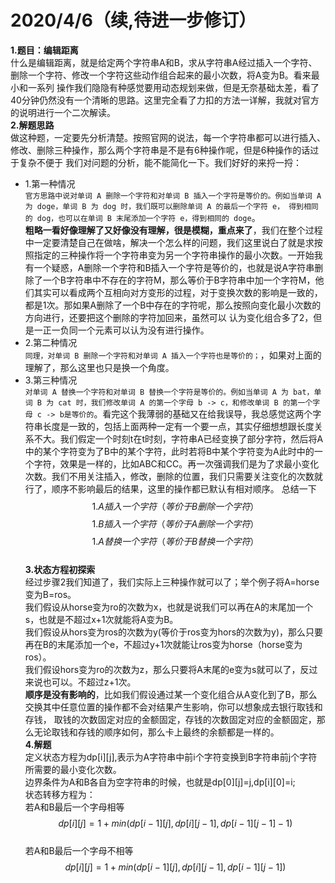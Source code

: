 # 2020/4/6（续,待进一步修订）  
**1.题目：编辑距离**  
什么是编辑距离，就是给定两个字符串A和B，求从字符串A经过插入一个字符、删除一个字符、修改一个字符这些动作组合起来的最小次数，将A变为B。看来最小和一系列
操作我们隐隐有种感觉要用动态规划来做，但是无奈基础太差，看了40分钟仍然没有一个清晰的思路。这里完全看了力扣的方法一详解，我就对官方的说明进行一个二次解读。  
**2.解题思路**  
做这种题，一定要先分析清楚。按照官网的说法，每一个字符串都可以进行插入、修改、删除三种操作，那么两个字符串是不是有6种操作呢，但是6种操作的话过于复杂不便于
我们对问题的分析，能不能简化一下。我们好好的来捋一捋：  
- 1.第一种情况  
`官方思路中说对单词 A 删除一个字符和对单词 B 插入一个字符是等价的。例如当单词 A 为 doge，单词 B 为 dog 时，我们既可以删除单词 A 的最后一个字符 e，
得到相同的 dog，也可以在单词 B 末尾添加一个字符 e，得到相同的 doge`。  
**粗略一看好像理解了又好像没有理解，很是模糊，重点来了**，我们在整个过程中一定要清楚自己在做啥，解决一个怎么样的问题，我们这里说白了就是求按照指定的三种操作将一个字符串变为另一个字符串操作的最小次数。一开始我有一个疑惑，A删除一个字符和B插入一个字符是等价的，也就是说A字符串删除了一个B字符串中不存在的字符M，那么等价于B字符串中加一个字符M，他们其实可以看成两个互相向对方变形的过程，对于变换次数的影响是一致的，都是1次。那如果A删除了一个B中存在的字符呢，那么按照向变化最小次数的方向进行，还要把这个删除的字符加回来，虽然可以
认为变化组合多了2，但是一正一负同一个元素可以认为没有进行操作。
- 2.第二种情况  
`同理，对单词 B 删除一个字符和对单词 A 插入一个字符也是等价的；`，如果对上面的理解了，那么这里也只是换一个角度。
- 3.第三种情况  
`对单词 A 替换一个字符和对单词 B 替换一个字符是等价的。例如当单词 A 为 bat，单词 B 为 cat 时，我们修改单词 A 的第一个字母 b -> c，和修改单词 B 的第一个字母 c -> b是等价的`。看完这个我薄弱的基础又在给我误导，我总感觉这两个字符串长度是一致的，包括上面两种一定有一个要一点，其实仔细想想跟长度关系不大。我们假定一个时刻t在t时刻，字符串A已经变换了部分字符，然后将A中的某个字符变为了B中的某个字符，此时若将B中某个字符变为A此时中的一个字符，效果是一样的，比如ABC和CC。再一次强调我们是为了求最小变化次数。我们不用关注插入，修改，删除的位置，我们只需要关注变化的次数就行了，顺序不影响最后的结果，这里的操作都已默认有相对顺序。
总结一下
$$1.A插入一个字符（等价于B删除一个字符）$$
$$1.B插入一个字符（等价于A删除一个字符）$$
$$1.A替换一个字符（等价于B替换一个字符）$$  
**3.状态方程初探索**  
经过步骤2我们知道了，我们实际上三种操作就可以了；举个例子将A=horse 变为B=ros。  
我们假设从horse变为ro的次数为x，也就是说我们可以再在A的末尾加一个s，也就是不超过x+1次就能将A变为B。  
我们假设从hors变为ros的次数为y(等价于ros变为hors的次数为y)，那么只要再在B的末尾添加一个e，不超过y+1次就能让ros变为horse（horse变为ros）。  
我们假设hors变为ro的次数为z，那么只要将A末尾的e变为s就可以了，反过来说也可以。不超过z+1次。  
**顺序是没有影响的**，比如我们假设通过某一个变化组合从A变化到了B，那么交换其中任意位置的操作都不会对结果产生影响，你可以想象成去银行取钱和存钱，
取钱的次数固定对应的金额固定，存钱的次数固定对应的金额固定，那么无论取钱和存钱的顺序如何，那么卡上最终的余额都是一样的。  
**4.解题**  
定义状态方程为dp[i][j],表示为A字符串中前i个字符变换到B字符串前j个字符所需要的最小变化次数。  
边界条件为A和B各自为空字符串的时候，也就是dp[0][j]=j,dp[i][0]=i;  
状态转移方程为：  
若A和B最后一个字母相等  
$$dp[i][j]=1+min(dp[i-1][j],dp[i][j-1],dp[i-1][j-1]-1)$$  
若A和B最后一个字母不相等  
$$dp[i][j]=1+min(dp[i-1][j],dp[i][j-1],dp[i-1][j-1])$$ 
